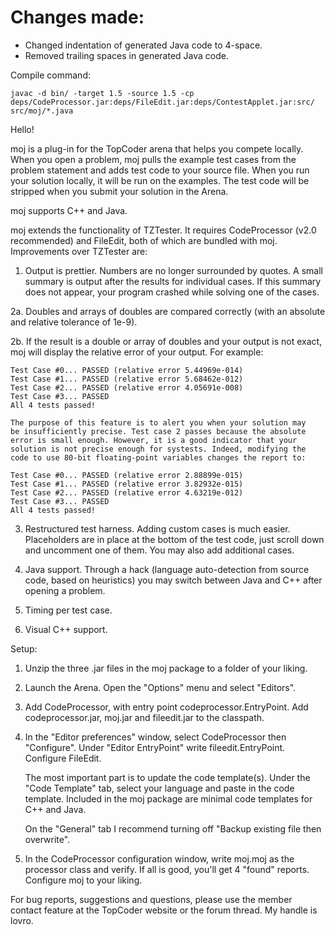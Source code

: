 Changes made:
=============
* Changed indentation of generated Java code to 4-space.
* Removed trailing spaces in generated Java code.

Compile command:

```
javac -d bin/ -target 1.5 -source 1.5 -cp deps/CodeProcessor.jar:deps/FileEdit.jar:deps/ContestApplet.jar:src/ src/moj/*.java
```

Hello!

moj is a plug-in for the TopCoder arena that helps you compete
locally. When you open a problem, moj pulls the example test cases
from the problem statement and adds test code to your source
file. When you run your solution locally, it will be run on the
examples. The test code will be stripped when you submit your solution
in the Arena.

moj supports C++ and Java.

moj extends the functionality of TZTester. It requires CodeProcessor
(v2.0 recommended) and FileEdit, both of which are bundled with
moj. Improvements over TZTester are:

1. Output is prettier. Numbers are no longer surrounded by quotes. A
   small summary is output after the results for individual cases. If
   this summary does not appear, your program crashed while solving
   one of the cases.

2a. Doubles and arrays of doubles are compared correctly (with an
    absolute and relative tolerance of 1e-9).

2b. If the result is a double or array of doubles and your output is
    not exact, moj will display the relative error of your output.
    For example:

    Test Case #0... PASSED (relative error 5.44969e-014)
    Test Case #1... PASSED (relative error 5.68462e-012)
    Test Case #2... PASSED (relative error 4.05691e-008)
    Test Case #3... PASSED
    All 4 tests passed!

    The purpose of this feature is to alert you when your solution may
    be insufficiently precise. Test case 2 passes because the absolute
    error is small enough. However, it is a good indicator that your
    solution is not precise enough for systests. Indeed, modifying the
    code to use 80-bit floating-point variables changes the report to:

    Test Case #0... PASSED (relative error 2.88899e-015)
    Test Case #1... PASSED (relative error 3.82932e-015)
    Test Case #2... PASSED (relative error 4.63219e-012)
    Test Case #3... PASSED
    All 4 tests passed!

3. Restructured test harness. Adding custom cases is much easier.
   Placeholders are in place at the bottom of the test code, just
   scroll down and uncomment one of them. You may also add additional
   cases.

4. Java support. Through a hack (language auto-detection from source
   code, based on heuristics) you may switch between Java and C++
   after opening a problem.

5. Timing per test case.

6. Visual C++ support.


Setup:

1. Unzip the three .jar files in the moj package to a folder of your 
   liking.

2. Launch the Arena. Open the "Options" menu and select "Editors".

3. Add CodeProcessor, with entry point codeprocessor.EntryPoint. Add
   codeprocessor.jar, moj.jar and fileedit.jar to the classpath.

4. In the "Editor preferences" window, select CodeProcessor then
   "Configure". Under "Editor EntryPoint" write fileedit.EntryPoint.
   Configure FileEdit.

   The most important part is to update the code template(s). Under
   the "Code Template" tab, select your language and paste in the code
   template. Included in the moj package are minimal code templates
   for C++ and Java.

   On the "General" tab I recommend turning off "Backup existing file
   then overwrite".

5. In the CodeProcessor configuration window, write moj.moj as the
   processor class and verify. If all is good, you'll get 4 "found"
   reports. Configure moj to your liking.


For bug reports, suggestions and questions, please use the member
contact feature at the TopCoder website or the forum thread. My handle
is lovro.
